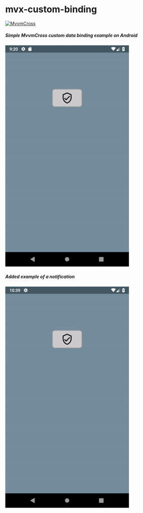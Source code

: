 # mvx-custom-binding

[![MvvmCross](https://avatars1.githubusercontent.com/u/3919206?s=80&v=4)](https://www.mvvmcross.com/)

##### Simple MvvmCross custom data binding example on Android 

![image](screen.gif)

##### Added example of a notification 

![image](notification.gif)
